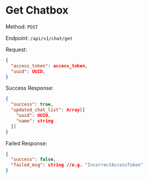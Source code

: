 # Get Chatbox

Method: `POST`

Endpoint: `/api/v1/chat/get`

Request:

```json
{
  "access_token": access_token,
  "uuid": UUID,
}
```

Success Response:

```json
{
  "success": true,
  "updated_chat_list": Array[{
    "uuid": UUID,
    "name": string
  }]
}
```

Failed Response:

```json
{
  "success": false,
  "failed_msg": string //e.g. "IncorrectAccessToken"
}
```
